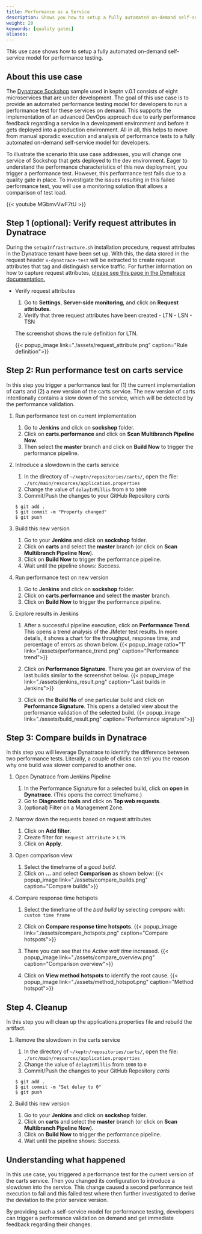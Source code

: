 ```yaml
---
title: Performance as a Service
description: Shows you how to setup a fully automated on-demand self-service model for performance testing.
weight: 20
keywords: [quality gates]
aliases:
---
```


This use case shows how to setup a fully automated on-demand self-service model for performance testing.

## About this use case

The [Dynatrace Sockshop](https://github.com/dynatrace-sockshop) sample used in keptn v.0.1 consists of eight microservices that are under development. The goal of this use case is to provide an automated performance testing model for developers to run a performance test for these services on demand. This supports the implementation of an advanced DevOps approach due to early performance feedback regarding a service in a development environment and before it gets deployed into a production environment. All in all, this helps to move from manual sporadic execution and analysis of performance tests to a fully automated on-demand self-service model for developers.

To illustrate the scenario this use case addresses, you will change one service of Sockshop that gets deployed to the dev environment. Eager to understand the performance characteristics of this new deployment, you trigger a performance test. However, this performance test fails due to a quality gate in place. To investigate the issues resulting in this failed performance test, you will use a monitoring solution that allows a comparison of test load.


{{< youtube MGbmvVwF7tU >}}

## Step 1 (optional): Verify request attributes in Dynatrace

During the `setupInfrastructure.sh` installation procedure, request attributes in the Dynatrace tenant have been set up. With this, the data stored in the request header `x-dynatrace-test` will be extracted to create request attributes that tag and distinguish service traffic. For further information on how to capture request attributes, [please see this page in the Dynatrace documentation.](https://www.dynatrace.com/support/help/monitor/transactions-and-services/request-attributes/how-do-i-capture-request-attributes-based-on-web-request-data/)

- Verify request attributes
    1. Go to **Settings**, **Server-side monitoring**, and click on **Request attributes**.
    1. Verify that three request attributes have been created
      - LTN
      - LSN
      - TSN

    The screenshot shows the rule definition for LTN.

    {{< popup_image
    link="./assets/request_attribute.png"
    caption="Rule definition">}}




## Step 2: Run performance test on carts service

In this step you trigger a performance test for (1) the current implementation of carts and (2) a new version of the carts service. The new version of carts intentionally contains a slow down of the service, which will be detected by the performance validation.

1. Run performance test on current implementation
    1. Go to  **Jenkins** and click on **sockshop** folder.
    1. Click on **carts.performance** and click on **Scan Multibranch Pipeline Now**.
    1. Then select the **master** branch and click on **Build Now** to trigger the performance pipeline.

1. Introduce a slowdown in the carts service
    1. In the directory of `~/keptn/repositories/carts/`, open the file: `./src/main/resources/application.properties`
    1. Change the value of `delayInMillis` from `0` to `1000`
    1. Commit/Push the changes to your GitHub Repository *carts*

    ```console
    $ git add .
    $ git commit -m "Property changed"
    $ git push
    ```

1. Build this new version
    1. Go to your **Jenkins** and click on **sockshop** folder.
    1. Click on **carts** and select the **master** branch (or click on **Scan Multibranch Pipeline Now**).
    1. Click on **Build Now** to trigger the performance pipeline.
    1. Wait until the pipeline shows: *Success*.

1. Run performance test on new version
    1. Go to **Jenkins** and click on **sockshop** folder.
    1. Click on **carts.performance** and select the **master** branch.
    1. Click on **Build Now** to trigger the performance pipeline.

1. Explore results in Jenkins
    1. After a successful pipeline execution, click on **Performance Trend**.
    This opens a trend analysis of the JMeter test results. In more details, it shows a chart for the throughput, response time, and percentage of errors as shown below.
    {{< popup_image ratio="1"
    link="./assets/performance_trend.png"
    caption="Performance trend">}}

    1. Click on **Performance Signature**.
    There you get an overview of the last builds similar to the screenshot below.
    {{< popup_image
    link="./assets/jenkins_result.png"
    caption="Last builds in Jenkins">}}

    1. Click on the **Build No** of one particular build and click on **Performance Signature**.
    This opens a detailed view about the performance validation of the selected build.
    {{< popup_image
    link="./assets/build_result.png"
    caption="Performance signature">}}

## Step 3: Compare builds in Dynatrace

In this step you will leverage Dynatrace to identify the difference between two performance tests. Literally, a couple of clicks can tell you the reason why one build was slower compared to another one.

1. Open Dynatrace from Jenkins Pipeline
    1. In the Performance Signature for a selected build, click on **open in Dynatrace**. (This opens the correct timeframe.)
    2. Go to **Diagnostic tools** and click on **Top web requests**.
    3. (optional) Filter on a Management Zone.

2. Narrow down the requests based on request attributes
    1. Click on **Add filter**.
    2. Create filter for: `Request attribute` > `LTN`.
    3. Click on **Apply**.

3. Open comparison view
    1. Select the timeframe of a *good build*.
    2. Click on **...** and select **Comparison** as shown below:
    {{< popup_image
    link="./assets/compare_builds.png"
    caption="Compare builds">}}

4. Compare response time hotspots
    1. Select the timeframe of the *bad build* by selecting *compare with*: `custom time frame`

    1. Click on **Compare response time hotspots**.
    {{< popup_image
    link="./assets/compare_hotspots.png"
    caption="Compare hotspots">}}

    1. There you can see that the *Active wait time* increased.
    {{< popup_image
    link="./assets/compare_overview.png"
    caption="Comparison overview">}}
    
    1. Click on **View method hotspots** to identify the root cause.
    {{< popup_image
    link="./assets/method_hotspot.png"
    caption="Method hotspot">}}

## Step 4. Cleanup

In this step you will clean up the applications.properties file and rebuild the artifact.

1. Remove the slowdown in the carts service
    1. In the directory of `~/keptn/repositories/carts/`, open the file: `./src/main/resources/application.properties`
    2. Change the value of `delayInMillis` from `1000` to `0`
    3. Commit/Push the changes to your GitHub Repository *carts*

    ```console
    $ git add .
    $ git commit -m "Set delay to 0"
    $ git push
    ```

2. Build this new version
    1. Go to your **Jenkins** and click on **sockshop** folder.
    2. Click on **carts** and select the **master** branch (or click on **Scan Multibranch Pipeline Now**).
    3. Click on **Build Now** to trigger the performance pipeline.
    4. Wait until the pipeline shows: *Success*.

## Understanding what happened

In this use case, you triggered a performance test for the current version of the carts service. Then you changed its configuration to introduce a slowdown into the service. This change caused a second performance test execution to fail and this failed test where then further investigated to derive the deviation to the prior service version.

By providing such a self-service model for performance testing, developers can trigger a performance validation on demand and get immediate feedback regarding their changes.